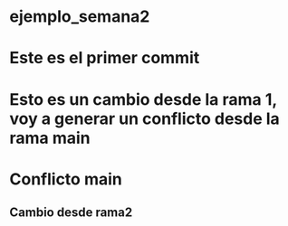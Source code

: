 # ejemplo_semana2

# Este es el primer commit

# Esto es un cambio desde la rama 1, voy a generar un conflicto desde la rama main

# Conflicto main



## Cambio desde rama2
